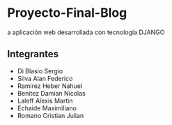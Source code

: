 # Proyecto-Final-Blog
a aplicación web desarrollada con tecnología DJANGO


## Integrantes

- Di Blasio Sergio
- Silva Alan Federico
- Ramirez Heber Nahuel
- Benitez Damian Nicolas
- Laleff Alexis Martin
- Echaide Maximiliano
- Romano Cristian Julian
